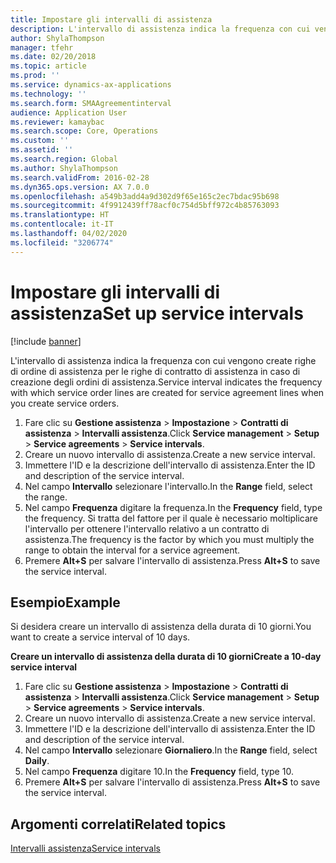 ```yaml
---
title: Impostare gli intervalli di assistenza
description: L'intervallo di assistenza indica la frequenza con cui vengono create righe di ordine di assistenza per le righe di contratto di assistenza in caso di creazione degli ordini di assistenza.
author: ShylaThompson
manager: tfehr
ms.date: 02/20/2018
ms.topic: article
ms.prod: ''
ms.service: dynamics-ax-applications
ms.technology: ''
ms.search.form: SMAAgreementinterval
audience: Application User
ms.reviewer: kamaybac
ms.search.scope: Core, Operations
ms.custom: ''
ms.assetid: ''
ms.search.region: Global
ms.author: ShylaThompson
ms.search.validFrom: 2016-02-28
ms.dyn365.ops.version: AX 7.0.0
ms.openlocfilehash: a549b3add4a9d302d9f65e165c2ec7bdac95b698
ms.sourcegitcommit: 4f9912439ff78acf0c754d5bff972c4b85763093
ms.translationtype: HT
ms.contentlocale: it-IT
ms.lasthandoff: 04/02/2020
ms.locfileid: "3206774"
---
```

# <a name="set-up-service-intervals"></a><span data-ttu-id="2da7f-103">Impostare gli intervalli di assistenza</span><span class="sxs-lookup"><span data-stu-id="2da7f-103">Set up service intervals</span></span>  

[!include [banner](../includes/banner.md)]

<span data-ttu-id="2da7f-104">L'intervallo di assistenza indica la frequenza con cui vengono create righe di ordine di assistenza per le righe di contratto di assistenza in caso di creazione degli ordini di assistenza.</span><span class="sxs-lookup"><span data-stu-id="2da7f-104">Service interval indicates the frequency with which service order lines are created for service agreement lines when you create service orders.</span></span>

1. <span data-ttu-id="2da7f-105">Fare clic su **Gestione assistenza** \> **Impostazione** \> **Contratti di assistenza** \> **Intervalli assistenza**.</span><span class="sxs-lookup"><span data-stu-id="2da7f-105">Click **Service management** \> **Setup** \> **Service agreements** \> **Service intervals**.</span></span>
2. <span data-ttu-id="2da7f-106">Creare un nuovo intervallo di assistenza.</span><span class="sxs-lookup"><span data-stu-id="2da7f-106">Create a new service interval.</span></span>
3. <span data-ttu-id="2da7f-107">Immettere l'ID e la descrizione dell'intervallo di assistenza.</span><span class="sxs-lookup"><span data-stu-id="2da7f-107">Enter the ID and description of the service interval.</span></span>
4. <span data-ttu-id="2da7f-108">Nel campo **Intervallo** selezionare l'intervallo.</span><span class="sxs-lookup"><span data-stu-id="2da7f-108">In the **Range** field, select the range.</span></span>
5. <span data-ttu-id="2da7f-109">Nel campo **Frequenza** digitare la frequenza.</span><span class="sxs-lookup"><span data-stu-id="2da7f-109">In the **Frequency** field, type the frequency.</span></span> <span data-ttu-id="2da7f-110">Si tratta del fattore per il quale è necessario moltiplicare l'intervallo per ottenere l'intervallo relativo a un contratto di assistenza.</span><span class="sxs-lookup"><span data-stu-id="2da7f-110">The frequency is the factor by which you must multiply the range to obtain the interval for a service agreement.</span></span>
6. <span data-ttu-id="2da7f-111">Premere **Alt+S** per salvare l'intervallo di assistenza.</span><span class="sxs-lookup"><span data-stu-id="2da7f-111">Press **Alt+S** to save the service interval.</span></span>

## <a name="example"></a><span data-ttu-id="2da7f-112">Esempio</span><span class="sxs-lookup"><span data-stu-id="2da7f-112">Example</span></span>

<span data-ttu-id="2da7f-113">Si desidera creare un intervallo di assistenza della durata di 10 giorni.</span><span class="sxs-lookup"><span data-stu-id="2da7f-113">You want to create a service interval of 10 days.</span></span>

<span data-ttu-id="2da7f-114">**Creare un intervallo di assistenza della durata di 10 giorni**</span><span class="sxs-lookup"><span data-stu-id="2da7f-114">**Create a 10-day service interval**</span></span>

1. <span data-ttu-id="2da7f-115">Fare clic su **Gestione assistenza** \> **Impostazione** \> **Contratti di assistenza** \> **Intervalli assistenza**.</span><span class="sxs-lookup"><span data-stu-id="2da7f-115">Click **Service management** \> **Setup** \> **Service agreements** \> **Service intervals**.</span></span>
2. <span data-ttu-id="2da7f-116">Creare un nuovo intervallo di assistenza.</span><span class="sxs-lookup"><span data-stu-id="2da7f-116">Create a new service interval.</span></span>
3. <span data-ttu-id="2da7f-117">Immettere l'ID e la descrizione dell'intervallo di assistenza.</span><span class="sxs-lookup"><span data-stu-id="2da7f-117">Enter the ID and description of the service interval.</span></span>
4. <span data-ttu-id="2da7f-118">Nel campo **Intervallo** selezionare **Giornaliero**.</span><span class="sxs-lookup"><span data-stu-id="2da7f-118">In the **Range** field, select **Daily**.</span></span>
5. <span data-ttu-id="2da7f-119">Nel campo **Frequenza** digitare 10.</span><span class="sxs-lookup"><span data-stu-id="2da7f-119">In the **Frequency** field, type 10.</span></span>
6. <span data-ttu-id="2da7f-120">Premere **Alt+S** per salvare l'intervallo di assistenza.</span><span class="sxs-lookup"><span data-stu-id="2da7f-120">Press **Alt+S** to save the service interval.</span></span>

## <a name="related-topics"></a><span data-ttu-id="2da7f-121">Argomenti correlati</span><span class="sxs-lookup"><span data-stu-id="2da7f-121">Related topics</span></span>

[<span data-ttu-id="2da7f-122">Intervalli assistenza</span><span class="sxs-lookup"><span data-stu-id="2da7f-122">Service intervals</span></span>](service-intervals.md)  
